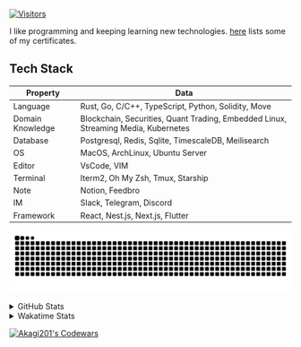 <!-- markdownlint-disable MD041 MD010 MD033 -->
[![Visitors](https://api.visitorbadge.io/api/daily?path=Akagi201%2FAkagi201&label=Visitors%20Today&countColor=%2337d67a)](https://visitorbadge.io/status?path=Akagi201%2FAkagi201)

I like programming and keeping learning new technologies. [here](https://github.com/Akagi201/blockchain) lists some of my certificates.

## Tech Stack

| Property         	| Data                                                                               	|
|------------------	|------------------------------------------------------------------------------------	|
| Language         	| Rust, Go, C/C++, TypeScript, Python, Solidity, Move                                 |
| Domain Knowledge 	| Blockchain, Securities, Quant Trading, Embedded Linux, Streaming Media, Kubernetes 	|
| Database         	| Postgresql, Redis, Sqlite, TimescaleDB, Meilisearch                                 |
| OS               	| MacOS, ArchLinux, Ubuntu Server                                                     |
| Editor           	| VsCode, VIM                                                                        	|
| Terminal          | Iterm2, Oh My Zsh, Tmux, Starship                                                   |
| Note             	| Notion, Feedbro                                                                    	|
| IM               	| Slack, Telegram, Discord                                                            |
| Framework         | React, Nest.js, Next.js, Flutter                                                   	|

[![github contribution grid snake animation](https://raw.githubusercontent.com/Akagi201/Akagi201/output/github-contribution-grid-snake.svg#gh-light-mode-only)](https://github.com/Akagi201)

<details>
<summary>GitHub Stats</summary>
  <a href="https://github.com/Akagi201"><img alt="Profile Detail" src="https://raw.githubusercontent.com/Akagi201/Akagi201/master/profile-summary-card-output/dracula/0-profile-details.svg" /></a>
  <a href="https://github.com/Akagi201"><img alt="Github Stats" src="https://raw.githubusercontent.com/Akagi201/Akagi201/master/profile-summary-card-output/dracula/3-stats.svg" /></a>
  <a href="https://github.com/Akagi201"><img alt="Lang By Commits" src="https://raw.githubusercontent.com/Akagi201/Akagi201/master/profile-summary-card-output/dracula/2-most-commit-language.svg" /></a>
</details>

<details>
<summary>Wakatime Stats</summary>
<br>

<!--START_SECTION:waka-->
![Code Time](http://img.shields.io/badge/Code%20Time-674%20hrs%2033%20mins-blue)

**I'm a Night 🦉** 

```text
🌞 Morning       27 commits       █░░░░░░░░░░░░░░░░░░░░░░░░   07.11 % 
🌆 Daytime      101 commits       ██████░░░░░░░░░░░░░░░░░░░   26.58 % 
🌃 Evening      172 commits       ███████████░░░░░░░░░░░░░░   45.26 % 
🌙 Night         80 commits       █████░░░░░░░░░░░░░░░░░░░░   21.05 % 

```
📅 **I'm Most Productive on Tuesday** 

```text
Monday          55 commits       ███░░░░░░░░░░░░░░░░░░░░░░   14.47 % 
Tuesday         73 commits       ████░░░░░░░░░░░░░░░░░░░░░   19.21 % 
Wednesday       43 commits       ██░░░░░░░░░░░░░░░░░░░░░░░   11.32 % 
Thursday        48 commits       ███░░░░░░░░░░░░░░░░░░░░░░   12.63 % 
Friday          64 commits       ████░░░░░░░░░░░░░░░░░░░░░   16.84 % 
Saturday        52 commits       ███░░░░░░░░░░░░░░░░░░░░░░   13.68 % 
Sunday          45 commits       ███░░░░░░░░░░░░░░░░░░░░░░   11.84 % 

```


📊 **This Week I Spent My Time On** 

```text
⌚︎ Time Zone: Asia/Shanghai

💬 Programming Languages: 
Rust                     7 hrs 2 mins        ██████████░░░░░░░░░░░░░░░   40.70 % 
sh                       6 hrs 54 mins       ██████████░░░░░░░░░░░░░░░   39.92 % 
YAML                     1 hr 28 mins        ██░░░░░░░░░░░░░░░░░░░░░░░   08.52 % 
TOML                     40 mins             █░░░░░░░░░░░░░░░░░░░░░░░░   03.91 % 
Markdown                 21 mins             ░░░░░░░░░░░░░░░░░░░░░░░░░   02.06 % 

🔥 Editors: 
VS Code                  10 hrs 24 mins      ███████████████░░░░░░░░░░   60.08 % 
Zsh                      6 hrs 54 mins       ██████████░░░░░░░░░░░░░░░   39.92 % 

💻 Operating System: 
Mac                      15 hrs 21 mins      ██████████████████████░░░   88.68 % 
Linux                    1 hr 57 mins        ██░░░░░░░░░░░░░░░░░░░░░░░   11.32 % 

```

**I Mostly Code in Go** 

```text
Go                       34 repos            ██████████░░░░░░░░░░░░░░░   41.98 % 
Rust                     18 repos            █████░░░░░░░░░░░░░░░░░░░░   22.22 % 
TypeScript               11 repos            ███░░░░░░░░░░░░░░░░░░░░░░   13.58 % 
JavaScript               7 repos             ██░░░░░░░░░░░░░░░░░░░░░░░   08.64 % 
Python                   2 repos             ░░░░░░░░░░░░░░░░░░░░░░░░░   02.47 % 

```



 Last Updated on 08/02/2023 15:35:18 UTC
<!--END_SECTION:waka-->

</details>

<a href="https://www.codewars.com/users/Akagi201"><img alt="Akagi201's Codewars" src="https://www.codewars.com/users/Akagi201/badges/small"></a>
